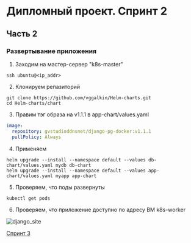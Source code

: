 # Дипломный проект. Спринт 2
## Часть 2
### Развертывание приложения 
1. Заходим на мастер-сервер "k8s-master"
```console
ssh ubuntu@<ip_addr>
```
2. Клонируем репазиторий 
```console
git clone https://github.com/vggalkin/Helm-charts.git
cd Helm-charts/chart
```
3. Правим тэг образа на v1.1.1 в app-chart/values.yaml

```yaml
image:
  repository: gvstudioddnsnet/django-pg-docker:v1.1.1
  pullPolicy: Always
```
4. Применяем
```console
helm upgrade --install --namespace default --values db-chart/values.yaml mydb db-chart
helm upgrade --install --namespace default --values app-chart/values.yaml myapp app-chart
```
5. Проверяем, что поды развернуты
```console
kubectl get pods
```
6. Проверяем, что приложение доступно по адресу ВМ k8s-worker

![django_site](https://user-images.githubusercontent.com/3630798/197576558-c5cf9b50-e31e-4284-8d0e-456ca3f5f12d.png)

[Спринт 3](https://github.com/vggalkin/Monitoring)
